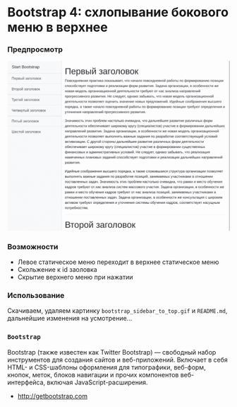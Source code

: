 # Bootstrap 4: схлопывание бокового меню в верхнее

### Предпросмотр

![bootstrap_sidebar_to_top](bootstrap_sidebar_to_top.gif)

### Возможности

* Левое статическое меню переходит в верхнее статическое меню
* Скольжение к id заоловка
* Скрытие верхнего меню при нажатии

### Использование

Скачиваем, удаляем картинку `bootstrap_sidebar_to_top.gif` и `README.md`, дальнейшие изменения на усмотрение...

### `Bootstrap`

Bootstrap (также известен как Twitter Bootstrap) — свободный набор инструментов для создания сайтов и веб-приложений. 
Включает в себя HTML- и CSS-шаблоны оформления для типографики, веб-форм, кнопок, меток, блоков навигации и прочих компонентов веб-интерфейса, 
включая JavaScript-расширения.
* http://getbootstrap.com
